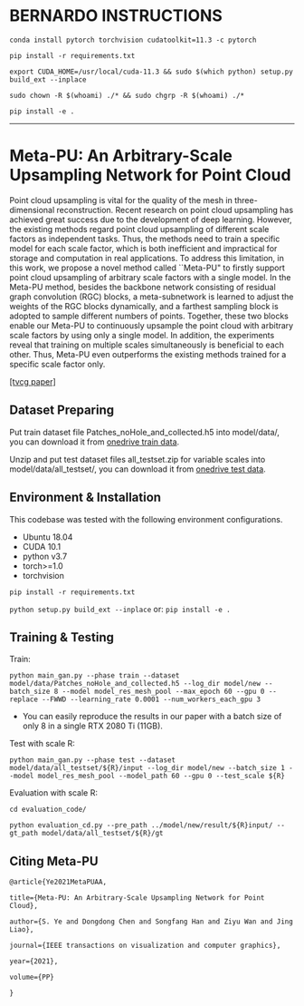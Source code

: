 # BERNARDO INSTRUCTIONS

`conda install pytorch torchvision cudatoolkit=11.3 -c pytorch`

`pip install -r requirements.txt`

`export CUDA_HOME=/usr/local/cuda-11.3 && sudo $(which python) setup.py build_ext --inplace`

`sudo chown -R $(whoami) ./* && sudo chgrp -R $(whoami) ./*`

`pip install -e .`

_________

# Meta-PU: An Arbitrary-Scale Upsampling Network for Point Cloud

Point cloud upsampling is vital for the quality of the mesh in three-dimensional reconstruction. Recent research on point cloud upsampling has achieved great success due to the development of deep learning. However, the existing methods regard point cloud upsampling of different scale factors as independent tasks. Thus, the methods need to train a specific model for each scale factor, which is both inefficient and impractical for storage and computation in real applications. To address this limitation, in this work, we propose a novel method called ``Meta-PU" to firstly support point cloud upsampling of arbitrary scale factors with a single model. In the Meta-PU method, besides the backbone network consisting of residual graph convolution (RGC) blocks, a meta-subnetwork is learned to adjust the weights of the RGC blocks dynamically, and a farthest sampling block is adopted to sample different numbers of points. Together, these two blocks enable our Meta-PU to continuously upsample the point cloud with arbitrary scale factors by using only a single model. In addition, the experiments reveal that training on multiple scales simultaneously is beneficial to each other. Thus, Meta-PU even outperforms the existing methods trained for a specific scale factor only.



[[tvcg paper]](https://arxiv.org/abs/2102.04317)

## Dataset Preparing

Put train dataset file Patches_noHole_and_collected.h5 into model/data/, you can download it from [onedrive train data](https://portland-my.sharepoint.com/:u:/g/personal/shuquanye2-c_my_cityu_edu_hk/Ec30f3ITZwdKuPzBQnTjhssBha_M2GI76_tnvoV5o1CO-g?e=LJiycf).

Unzip and put test dataset files all_testset.zip for variable scales into model/data/all_testset/, you can download it from [onedrive test data](https://portland-my.sharepoint.com/:u:/g/personal/shuquanye2-c_my_cityu_edu_hk/EUcCveufh7VMgQOLLOeqR4MBzXX6vGWbvjenT0H0nv_Ldw?e=GkyJVT).

## Environment & Installation

This codebase was tested with the following environment configurations.

- Ubuntu 18.04
- CUDA 10.1
- python v3.7
- torch>=1.0
- torchvision

`pip install -r requirements.txt`

`python setup.py build_ext --inplace`
or:
`pip install -e .`

## Training & Testing

Train:

`python main_gan.py --phase train --dataset model/data/Patches_noHole_and_collected.h5 --log_dir model/new --batch_size 8 --model model_res_mesh_pool --max_epoch 60 --gpu 0 --replace --FWWD --learning_rate 0.0001 --num_workers_each_gpu 3`

- You can easily reproduce the results in our paper with a batch size of only 8 in a single RTX 2080 Ti (11GB).

Test with scale R:

`python main_gan.py --phase test --dataset model/data/all_testset/${R}/input --log_dir model/new --batch_size 1 --model model_res_mesh_pool --model_path 60 --gpu 0 --test_scale ${R}`

Evaluation with scale R:

`cd evaluation_code/`

`python evaluation_cd.py --pre_path ../model/new/result/${R}input/ --gt_path model/data/all_testset/${R}/gt`

## Citing Meta-PU

`@article{Ye2021MetaPUAA,`

`title={Meta-PU: An Arbitrary-Scale Upsampling Network for Point Cloud},`

`author={S. Ye and Dongdong Chen and Songfang Han and Ziyu Wan and Jing Liao},` 

 `journal={IEEE transactions on visualization and computer graphics},`  

`year={2021},`

 `volume={PP}`

`}`

